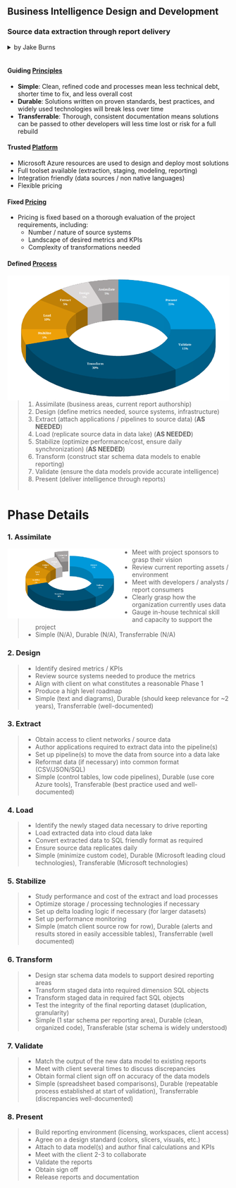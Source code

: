 ## Business Intelligence Design and Development
### Source data extraction through report delivery 
<details><summary>by Jake Burns</summary>
<p>
I have 10+ years of report development experience, including forecasting, digital marketing analysis, geo-applications, healthcare, commercial services, and manufacturing.  I currently work full time as a data warehouse developer at Blue Margin, Inc. where I am blessed to be constantly learning from new clients and BI applications in the Microsoft cloud infrastructures.
<p></p>
I offer consulting services on the side and am able to work with clients M-F prior to 10AM EST, and Saturdays as needed.  An initial implementation of a BI system (detailed below) can be 100 or 1,000 hours (and anything in between) so I am only able to take on "right-size" work that makes sense for the client.
</p>
<a href="https://www.linkedin.com/in/jakeburnsoh/">LinkedIn Profile</a>
</details>
<br>

#### Guiding <u>Principles</u>
* **Simple**: Clean, refined code and processes mean less technical debt, shorter time to fix, and less overall cost
* **Durable**: Solutions written on proven standards, best practices, and widely used technologies will break less over time
* **Transferrable**: Thorough, consistent documentation means solutions can be passed to other developers will less time lost or risk for a full rebuild

#### Trusted <u>Platform</u>
* Microsoft Azure resources are used to design and deploy most solutions
* Full toolset available (extraction, staging, modeling, reporting)
* Integration friendly  (data sources / non native languages)
* Flexible pricing 

#### Fixed <u>Pricing</u>
* Pricing is fixed based on a thorough evaluation of the project requirements, including:
    * Number / nature of source systems
    * Landscape of desired metrics and KPIs
    * Complexity of transformations needed

#### Defined  <u>Process</u>

<img src="https://raw.githubusercontent.com/jakeburnsfast/CloudBI/main/Process.png" alt="Process" style="zoom:70%" align="left"/>

>1. Assimilate (business areas, current report authorship)
>2. Design (define metrics needed, source systems, infrastructure)
>3. Extract (attach applications / pipelines to source data) (**AS NEEDED**)
>4. Load (replicate source data in data lake) (**AS NEEDED**)
>5. Stabilize (optimize performance/cost, ensure daily synchronization) (**AS NEEDED**)
>6. Transform (construct star schema data models to enable reporting)
>7. Validate (ensure the data models provide accurate intelligence)
>8. Present (deliver intelligence through reports)
   <br><br>

# Phase Details
### 1. Assimilate

<img src="https://raw.githubusercontent.com/jakeburnsfast/CloudBI/main/1_Assimilate.png" alt="Assimilate" style="zoom:30%" align=left />

>* Meet with project sponsors to grasp their vision
>* Review current reporting assets / environment
>* Meet with developers / analysts / report consumers
>* Clearly grasp how the organization currently uses data
>* Gauge in-house technical skill and capacity to support the project
>* Simple (N/A), Durable (N/A), Transferrable (N/A)

### 2. Design
>* Identify desired metrics / KPIs
>* Review source systems needed to produce the metrics
>* Align with client on what constitutes a reasonable Phase 1
>* Produce a high level roadmap
>* Simple (text and diagrams), Durable (should keep relevance for ~2 years), Transferrable (well-documented)

### 3. Extract
>* Obtain access to client networks / source data
>* Author applications required to extract data into the pipeline(s)
>* Set up pipeline(s) to move the data from source into a data lake
>* Reformat data (if necessary) into common format (CSV/JSON/SQL)
>* Simple (control tables, low code pipelines), Durable (use core Azure tools), Transferable (best practice used and well-documented)

### 4. Load
>* Identify the newly staged data necessary to drive reporting
>* Load extracted data into cloud data lake
>* Convert extracted data to SQL friendly format as required
>* Ensure source data replicates daily
>* Simple (minimize custom code), Durable (Microsoft leading cloud technologies), Transferable (Microsoft technologies)

### 5. Stabilize
>* Study performance and cost of the extract and load processes
>* Optimize storage / processing technologies if necessary
>* Set up delta loading logic if necessary (for larger datasets)
>* Set up performance monitoring
>* Simple (match client source row for row), Durable (alerts and results stored in easily accessible tables), Transferrable (well documented)

### 6. Transform
>* Design star schema data models to support desired reporting areas
>* Transform staged data into required dimension SQL objects
>* Transform staged data in required fact SQL objects
>* Test the integrity of the final reporting dataset (duplication, granularity)
>* Simple (1 star schema per reporting area), Durable (clean, organized code), Transferable (star schema is widely understood)

### 7. Validate
>* Match the output of the new data model to existing reports
>* Meet with client several times to discuss discrepancies
>* Obtain formal client sign off on accuracy of the data models
>* Simple (spreadsheet based comparisons), Durable (repeatable process established at start of validation), Transferrable (discrepancies well-documented)

### 8. Present
>* Build reporting environment (licensing, workspaces, client access)
>* Agree on a design standard (colors, slicers, visuals, etc.)
>* Attach to data model(s) and author final calculations and KPIs
>* Meet with the client 2-3 to collaborate
>* Validate the reports
>* Obtain sign off
>* Release reports and documentation